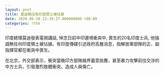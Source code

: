 ```yaml
---
layout: post
title: 莫迪稱沒有印度領土被佔據
date: 2020-06-20 22:39:27.000000000 +08:00
categories: rthk
---
```


印度總理莫迪發表電視講話, 悼念日前中印邊境衝突中, 喪生的20名印度士兵, 他強調無任何印度領土被佔據。有印度傳媒引述政府高層消息，指解放軍部隊的正、副指揮官都在衝突中喪生。

在北京，外交部表示，衝突當晚印方部隊越界蓄意挑釁，甚至暴力攻擊前往交涉的中方士兵，引發激烈肢體衝突，造成人員傷亡。

